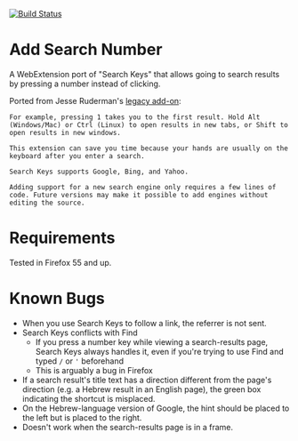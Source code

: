 [![Build Status](https://travis-ci.org/nth10sd/add-search-number.svg?branch=master)](https://travis-ci.org/nth10sd/add-search-number/)

# Add Search Number
A WebExtension port of "Search Keys" that allows going to search results by pressing a number instead of clicking.

Ported from Jesse Ruderman's [legacy add-on](https://www.squarefree.com/extensions/search-keys/):

```
For example, pressing 1 takes you to the first result. Hold Alt (Windows/Mac) or Ctrl (Linux) to open results in new tabs, or Shift to open results in new windows.

This extension can save you time because your hands are usually on the keyboard after you enter a search.

Search Keys supports Google, Bing, and Yahoo.

Adding support for a new search engine only requires a few lines of code. Future versions may make it possible to add engines without editing the source.
```

# Requirements
Tested in Firefox 55 and up.

# Known Bugs
* When you use Search Keys to follow a link, the referrer is not sent.
* Search Keys conflicts with Find
  * If you press a number key while viewing a search-results page, Search Keys always handles it, even if you're trying to use Find and typed `/` or `'` beforehand
  * This is arguably a bug in Firefox
* If a search result's title text has a direction different from the page's direction (e.g. a Hebrew result in an English page), the green box indicating the shortcut is misplaced.
* On the Hebrew-language version of Google, the hint should be placed to the left but is placed to the right.
* Doesn't work when the search-results page is in a frame.
